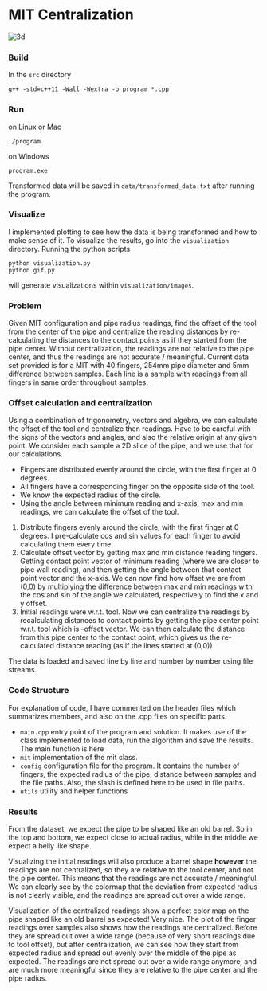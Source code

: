 # MIT Centralization

![3d](https://github.com/borayil/mit_centralization/assets/56681820/d6603af3-bc43-41d9-9927-0ef177da286f)

### Build

In the `src` directory

```
g++ -std=c++11 -Wall -Wextra -o program *.cpp
```

### Run

on Linux or Mac

```
./program
```

on Windows

```
program.exe
```

Transformed data will be saved in `data/transformed_data.txt` after running the program.

### Visualize

I implemented plotting to see how the data is being transformed and how to make sense of it. To visualize the results, go into the `visualization` directory. Running the python scripts

```
python visualization.py
python gif.py
```

will generate visualizations within `visualization/images`.

### Problem

Given MIT configuration and pipe radius readings, find the offset of the tool from the center of the pipe and centralize the reading distances by re-calculating the distances to the contact points as if they started from the pipe center. Without centralization, the readings are not relative to the pipe center, and thus the readings are not accurate / meaningful. Current data set provided is for a MIT with 40 fingers, 254mm pipe diameter and 5mm difference between samples. Each line is a sample with readings from all fingers in same order throughout samples.

### Offset calculation and centralization

Using a combination of trigonometry, vectors and algebra, we can calculate the offset of the tool and centralize then readings. Have to be careful with the signs of the vectors and angles, and also the relative origin at any given point. We consider each sample a 2D slice of the pipe, and we use that for our calculations.

- Fingers are distributed evenly around the circle, with the first finger at 0 degrees.
- All fingers have a corresponding finger on the opposite side of the tool.
- We know the expected radius of the circle.
- Using the angle between minimum reading and x-axis, max and min readings, we can calculate the offset of the tool.

1. Distribute fingers evenly around the circle, with the first finger at 0 degrees. I pre-calculate cos and sin values for each finger to avoid calculating them every time
2. Calculate offset vector by getting max and min distance reading fingers. Getting contact point vector of minimum reading (where we are closer to pipe wall reading), and then getting the angle between that contact point vector and the x-axis. We can now find how offset we are from (0,0) by multiplying the difference between max and min readings with the cos and sin of the angle we calculated, respectively to find the x and y offset.
3. Initial readings were w.r.t. tool. Now we can centralize the readings by recalculating distances to contact points by getting the pipe center point w.r.t. tool which is -offset vector. We can then calculate the distance from this pipe center to the contact point, which gives us the re-calculated distance reading (as if the lines started at (0,0))

The data is loaded and saved line by line and number by number using file streams.

### Code Structure

For explanation of code, I have commented on the header files which summarizes members, and also on the .cpp files on specific parts.

- `main.cpp` entry point of the program and solution. It makes use of the class implemented to load data, run the algorithm and save the results. The main function is here
- `mit` implementation of the mit class.
- `config` configuration file for the program. It contains the number of fingers, the expected radius of the pipe, distance between samples and the file paths. Also, the slash is defined here to be used in file paths.
- `utils` utility and helper functions

### Results

From the dataset, we expect the pipe to be shaped like an old barrel. So in the top and bottom, we expect close to actual radius, while in the middle we expect a belly like shape.

Visualizing the initial readings will also produce a barrel shape **however** the readings are not centralized, so they are relative to the tool center, and not the pipe center. This means that the readings are not accurate / meaningful. We can clearly see by the colormap that the deviation from expected radius is not clearly visible, and the readings are spread out over a wide range.

Visualization of the centralized readings show a perfect color map on the pipe shaped like an old barrel as expected! Very nice. The plot of the finger readings over samples also shows how the readings are centralized. Before they are spread out over a wide range (because of very short readings due to tool offset), but after centralization, we can see how they start from expected radius and spread out evenly over the middle of the pipe as expected. The readings are not spread out over a wide range anymore, and are much more meaningful since they are relative to the pipe center and the pipe radius.

